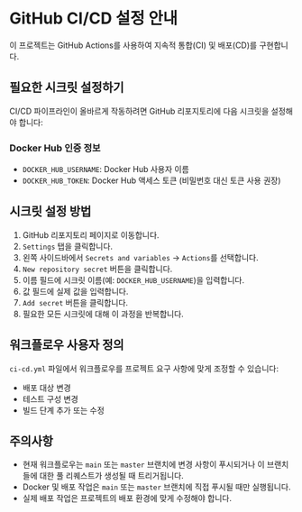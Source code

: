 # GitHub CI/CD 설정 안내

이 프로젝트는 GitHub Actions를 사용하여 지속적 통합(CI) 및 배포(CD)를 구현합니다.

## 필요한 시크릿 설정하기

CI/CD 파이프라인이 올바르게 작동하려면 GitHub 리포지토리에 다음 시크릿을 설정해야 합니다:

### Docker Hub 인증 정보
- `DOCKER_HUB_USERNAME`: Docker Hub 사용자 이름
- `DOCKER_HUB_TOKEN`: Docker Hub 액세스 토큰 (비밀번호 대신 토큰 사용 권장)

## 시크릿 설정 방법

1. GitHub 리포지토리 페이지로 이동합니다.
2. `Settings` 탭을 클릭합니다.
3. 왼쪽 사이드바에서 `Secrets and variables` → `Actions`를 선택합니다.
4. `New repository secret` 버튼을 클릭합니다.
5. 이름 필드에 시크릿 이름(예: `DOCKER_HUB_USERNAME`)을 입력합니다.
6. 값 필드에 실제 값을 입력합니다.
7. `Add secret` 버튼을 클릭합니다.
8. 필요한 모든 시크릿에 대해 이 과정을 반복합니다.

## 워크플로우 사용자 정의

`ci-cd.yml` 파일에서 워크플로우를 프로젝트 요구 사항에 맞게 조정할 수 있습니다:

- 배포 대상 변경
- 테스트 구성 변경
- 빌드 단계 추가 또는 수정

## 주의사항

- 현재 워크플로우는 `main` 또는 `master` 브랜치에 변경 사항이 푸시되거나 이 브랜치들에 대한 풀 리퀘스트가 생성될 때 트리거됩니다.
- Docker 및 배포 작업은 `main` 또는 `master` 브랜치에 직접 푸시될 때만 실행됩니다.
- 실제 배포 작업은 프로젝트의 배포 환경에 맞게 수정해야 합니다. 